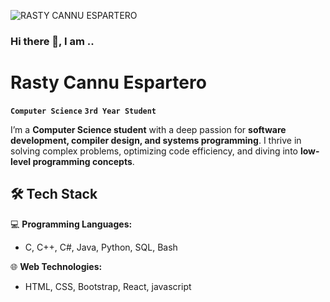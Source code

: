 ![RASTY CANNU ESPARTERO](https://github.com/RastyFullStaxx/RastyFullStaxx/assets/133841842/843c0b91-93b6-48f3-9437-1069f2f2e086)

### Hi there 👋, I am ..

# Rasty Cannu Espartero
__`Computer Science`__ __`3rd Year Student`__ 

I’m a **Computer Science student** with a deep passion for **software development, compiler design, and systems programming**. I thrive in solving complex problems, optimizing code efficiency, and diving into **low-level programming concepts**.  


## **🛠 Tech Stack**  
💻 **Programming Languages:**  
- C, C++, C#, Java, Python, SQL, Bash  

🌐 **Web Technologies:**  
- HTML, CSS, Bootstrap, React, javascript




